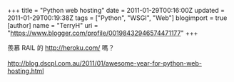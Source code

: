 +++
title = "Python web hosting"
date = 2011-01-29T00:16:00Z
updated = 2011-01-29T00:19:38Z
tags = ["Python", "WSGI", "Web"]
blogimport = true 
[author]
	name = "TerryH"
	uri = "https://www.blogger.com/profile/00198432946574471177"
+++

羨慕 RAIL 的 http://heroku.com/ 嗎？<br /><br /><a href="http://blog.dscpl.com.au/2011/01/awesome-year-for-python-web-hosting.html">http://blog.dscpl.com.au/2011/01/awesome-year-for-python-web-hosting.html</a>
